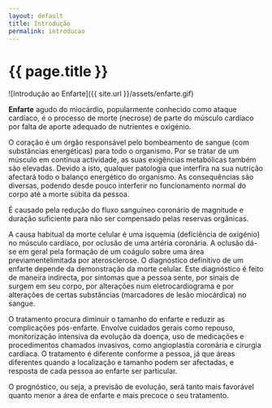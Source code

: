 ```yaml
---
layout: default
title: Introdução
permalink: introducao
---
```


# {{ page.title }}

![Introdução ao Enfarte]({{ site.url }}/assets/enfarte.gif)

<strong>Enfarte</strong> agudo do miocárdio, popularmente conhecido como ataque cardíaco, é o processo de morte (necrose) de parte do músculo cardíaco por falta de aporte adequado de nutrientes e oxigénio.

O coração é um órgão responsável pelo bombeamento de sangue (com substâncias energéticas) para todo o organismo. Por se tratar de um músculo em contínua actividade, as suas exigências metabólicas também são elevadas. Devido a isto, qualquer patologia que interfira na sua nutrição afectará todo o balanço energético do organismo. As consequências são diversas, podendo desde pouco interferir no funcionamento normal do corpo até a morte súbita da pessoa.

É causado pela redução do fluxo sanguíneo coronário de magnitude e duração suficiente para não ser compensado pelas reservas orgânicas.

A causa habitual da morte celular é uma isquemia (deficiência de oxigénio) no músculo cardíaco, por oclusão de uma artéria coronária. A oclusão dá-se em geral pela formação de um coágulo sobre uma área previamentelimitada por aterosclerose.
O diagnóstico definitivo de um enfarte depende da demonstração da morte celular. Este diagnóstico é feito de maneira indirecta, por sintomas que a pessoa sente, por sinais de surgem em seu corpo, por alterações num eletrocardiograma e por alterações de certas substâncias (marcadores de lesão miocárdica) no sangue.

O tratamento procura diminuir o tamanho do enfarte e reduzir as complicações pós-enfarte. Envolve cuidados gerais como repouso, monitorização intensiva da evolução da doença, uso de medicações e procedimentos chamados invasivos, como angioplastia coronária e cirurgia cardíaca. O tratamento é diferente conforme a pessoa, já que áreas diferentes quando a localização e tamanho podem ser afectadas, e resposta de cada pessoa ao enfarte ser particular.

O prognóstico, ou seja, a previsão de evolução, será tanto mais favorável quanto menor a área de enfarte e mais precoce o seu tratamento.
